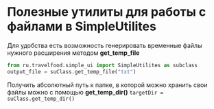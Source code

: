 # Полезные утилиты для работы с файлами в SimpleUtilites

Для удобства есть возможность генерировать временные файлы нужного расширения методом **get_temp_file**
```python
from ru.travelfood.simple_ui import SimpleUtilites as subclass
output_file = suClass.get_temp_file("txt")
```
Получить абсолютный путь к папке, в которой можно хранить свои файлы можно с помощью **get_temp_dir()**
`targetDir = suClass.get_temp_dir()`